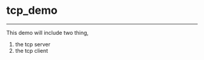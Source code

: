 # tcp_demo

--------------

This demo will include two thing, 
1. the tcp server 
2. the tcp client 
